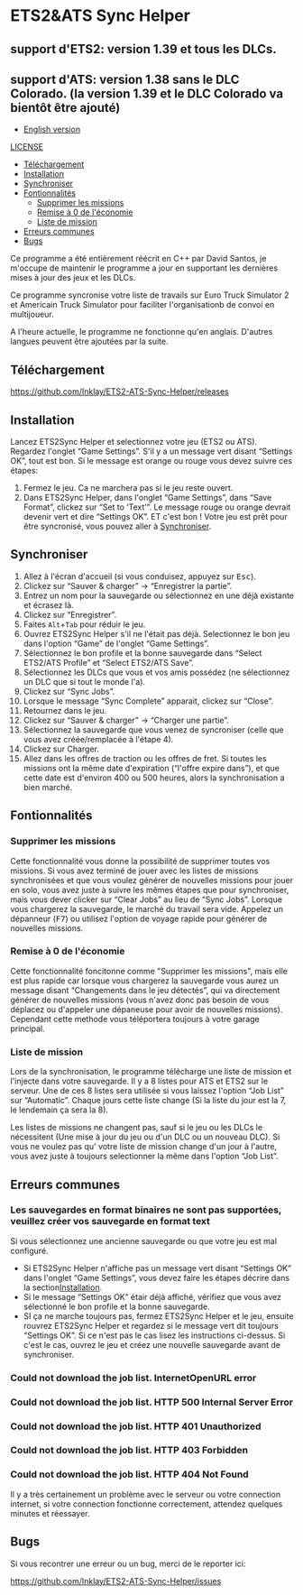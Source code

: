 # ETS2&ATS Sync Helper

## support d'ETS2: version 1.39 et tous les DLCs.
## support d'ATS: version 1.38 sans le DLC Colorado. (la version 1.39 et le DLC Colorado va bientôt être ajouté)

* [English version](README.md)

[LICENSE](LICENSE.md)

* [Téléchargement](#téléchargement)
* [Installation](#installation-up)
* [Synchroniser](#synchroniser)
* [Fontionnalités](#fontionnalités)
  * [Supprimer les missions](#supprimer-les-missions)
  * [Remise à 0 de l'économie](#remise-à-0-de-l'économie)
  * [Liste de mission](#liste-de-mission)
* [Erreurs communes](#erreurs-communes)
* [Bugs](#bugs)

Ce programme a été entièrement réécrit en C++ par David Santos, je m'occupe de maintenir le programme a jour en supportant les dernières mises à jour des jeux et les DLCs.

Ce programme syncronise votre liste de travails sur Euro Truck Simulator 2 et Americain Truck Simulator pour faciliter l'organisationb de convoi en multijoueur.

A l'heure actuelle, le programme ne fonctionne qu'en anglais. D'autres langues peuvent être ajoutées par la suite.

## Téléchargement
https://github.com/Inklay/ETS2-ATS-Sync-Helper/releases

## Installation
Lancez ETS2Sync Helper et selectionnez votre jeu (ETS2 ou ATS). Regardez l'onglet “Game Settings”. S'il y a un message vert disant “Settings OK”, tout est bon. Si le message est orange ou rouge vous devez suivre ces étapes:
1. Fermez le jeu. Ca ne marchera pas si le jeu reste ouvert.
2. Dans ETS2Sync Helper, dans l'onglet “Game Settings”, dans “Save Format”, clickez sur “Set to ‘Text’”. Le message rouge ou orange devrait devenir vert et dire “Settings OK”. ET c'est bon ! Votre jeu est prêt pour être syncronisé, vous pouvez aller à [Synchroniser](#how-to-sync).


## Synchroniser
1. Allez à l'écran d'accueil (si vous conduisez, appuyez sur <kbd>Esc</kbd>).
2. Clickez sur “Sauver & charger” → “Enregistrer la partie”.
3. Entrez un nom pour la sauvegarde ou sélectionnez en une déjà existante et écrasez là.
4. Clickez sur “Enregistrer”.
5. Faites `Alt`+`Tab` pour réduir le jeu.
6. Ouvrez ETS2Sync Helper s'il ne l'était pas déjà. Selectionnez le bon jeu dans l'option “Game” de l'onglet “Game Settings”.
7. Sélectionnez le bon profile et la bonne sauvegarde dans “Select ETS2/ATS Profile” et “Select ETS2/ATS Save”.
8. Sélectionnez les DLCs que vous et vos amis possédez (ne sélectionnez un DLC que si tout le monde l'a).
9. Clickez sur “Sync Jobs”.
10. Lorsque le message “Sync Complete” apparait, clickez sur “Close”.
11. Retournez dans le jeu.
12. Clickez sur “Sauver & charger” → “Charger une partie”.
13. Sélectionnez la sauvegarde que vous venez de syncroniser (celle que vous avez créée/remplacée à l'étape 4).
14. Clickez sur Charger.
15. Allez dans les offres de traction ou les offres de fret. Si toutes les missions ont la même date d'expiration (“l'offre expire dans”), et que cette date est d'environ 400 ou 500 heures, alors la synchronisation a bien marché.

## Fontionnalités
### Supprimer les missions
Cette fonctionnalité vous donne la possibilité de supprimer toutes vos missions. Si vous avez terminé de jouer avec les listes de missions synchronisées et que vous voulez générer de nouvelles missions pour jouer en solo, vous avez juste à suivre les mêmes étapes que pour synchroniser, mais vous dever clicker sur “Clear Jobs” au lieu de “Sync Jobs”. Lorsque vous chargerez la sauvegarde, le marché du travail sera vide. Appelez un dépanneur (<kbd>F7</kbd>) ou utilisez l'option de voyage rapide pour générer de nouvelles missions.

### Remise à 0 de l'économie
Cette fonctionnalité foncitonne comme "Supprimer les missions", mais elle est plus rapide car lorsque vous chargerez la sauvegarde vous aurez un message disant “Changements dans le jeu détectés”, qui va directement générer de nouvelles missions (vous n'avez donc pas besoin de vous déplacez ou d'appeler une dépaneuse pour avoir de nouvelles missions). Cependant cette methode vous téléportera toujours à votre garage principal.

### Liste de mission
Lors de la synchronisation, le programme télécharge une liste de mission et l'injecte dans votre sauvegarde. Il y a 8 listes pour ATS et ETS2 sur le serveur. Une de ces 8 listes sera utilisée si vous laissez l'option “Job List” sur “Automatic”. Chaque jours cette liste change (Si la liste du jour est la 7, le lendemain ça sera la 8).

Les listes de missions ne changent pas, sauf si le jeu ou les DLCs le nécessitent (Une mise à jour du jeu ou d'un DLC ou un nouveau DLC). Si vous ne voulez pas qu' votre liste de mission change d'un jour à l'autre, vous avez juste à toujours selectionner la même dans l'option “Job List”.

## Erreurs communes

### Les sauvegardes en format binaires ne sont pas supportées, veuillez créer vos sauvegarde en format text
Si vous sélectionnez une ancienne sauvegarde ou que votre jeu est mal configuré.  
* Si ETS2Sync Helper n'affiche pas un message vert disant “Settings OK” dans l'onglet “Game Settings”, vous devez faire les étapes décrire dans la section[Installation](#setting-up).
* Si le message “Settings OK” étair déjà affiché, vérifiez que vous avez sélectionné le bon profile et la bonne sauvegarde.
* SI ça ne marche toujours pas, fermez ETS2Sync Helper et le jeu, ensuite rouvrez ETS2Sync Helper et regardez si le message vert dit toujours “Settings OK”. Si ce n'est pas le cas lisez les instructions ci-dessus. Si c'est le cas, ouvrez le jeu et créez une nouvelle sauvegarde avant de synchroniser.

### Could not download the job list. InternetOpenURL error
### Could not download the job list. HTTP 500 Internal Server Error
### Could not download the job list. HTTP 401 Unauthorized
### Could not download the job list. HTTP 403 Forbidden
### Could not download the job list. HTTP 404 Not Found
Il y a très certainement un problème avec le serveur ou votre connection internet, si votre connection fonctionne correctement, attendez quelques minutes et réessayer.

## Bugs
Si vous recontrer une erreur ou un bug, merci de le reporter ici:

https://github.com/Inklay/ETS2-ATS-Sync-Helper/issues
